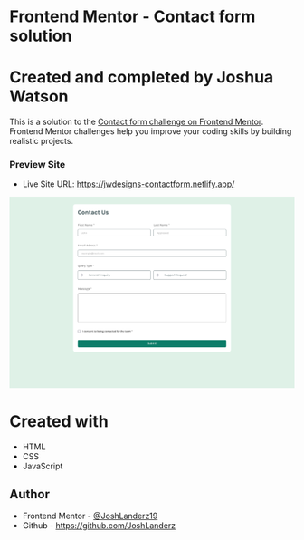 # Frontend Mentor - Contact form solution


# Created and completed by Joshua Watson
This is a solution to the [Contact form challenge on Frontend Mentor](https://www.frontendmentor.io/challenges/contact-form--G-hYlqKJj). Frontend Mentor challenges help you improve your coding skills by building realistic projects. 


### Preview Site
- Live Site URL: https://jwdesigns-contactform.netlify.app/
<img src="https://github.com/JoshLanderz/jwdesigns-contact-form/blob/main/Screenshot%20-%20Joshua%20Watson%2C%20Frontend%20Mentor%20Contact%20form.png">

# Created with
- HTML
- CSS
- JavaScript

## Author
- Frontend Mentor - [@JoshLanderz19](https://www.frontendmentor.io/profile/JoshLanderz19)
- Github - https://github.com/JoshLanderz
